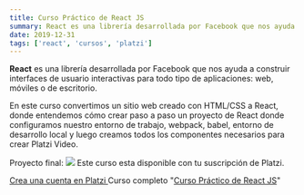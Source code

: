 ```yaml
---
title: Curso Práctico de React JS
summary: React es una librería desarrollada por Facebook que nos ayuda a construir interfaces de usuario interactivas para todo tipo de aplicaciones web, móviles o de escritorio.
date: 2019-12-31
tags: ['react', 'cursos', 'platzi']
---
```


**React** es una librería desarrollada por Facebook que nos ayuda a construir interfaces de usuario interactivas para todo tipo de aplicaciones: web, móviles o de escritorio.

En este curso convertimos un sitio web creado con HTML/CSS a React, donde entendemos cómo crear paso a paso un proyecto de React donde configuramos nuestro entorno de trabajo, webpack, babel, entorno de desarrollo local y luego creamos todos los componentes necesarios para crear Platzi Video.

Proyecto final:
![](https://s3.amazonaws.com/arepadev/2019/12/PlatziVideo.png)
Este curso esta disponible con tu suscripción de Platzi.

[Crea una cuenta en Platzi ](https://platzi.com/r/gndx/)
Curso completo "[Curso Práctico de React JS](https://platzi.com/cursos/react-ejs/)"

